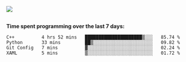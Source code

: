 [![](https://img.shields.io/badge/discord-jonatsp%234844-7289DA?logo=discord)](https://discord.com/users/239510668687048717)

##
**Time spent programming over the last 7 days:**
<!--START_SECTION:waka-->
```text
C++          4 hrs 52 mins   █████████████████████▒░░░   85.74 % 
Python       33 mins         ██▒░░░░░░░░░░░░░░░░░░░░░░   09.82 % 
Git Config   7 mins          ▓░░░░░░░░░░░░░░░░░░░░░░░░   02.24 % 
XAML         5 mins          ▒░░░░░░░░░░░░░░░░░░░░░░░░   01.72 % 
```
<!--END_SECTION:waka-->
##

